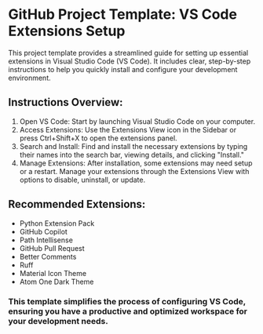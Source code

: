 # GitHub Project Template: VS Code Extensions Setup
This project template provides a streamlined guide for setting up essential extensions in Visual Studio Code (VS Code). It includes clear, step-by-step instructions to help you quickly install and configure your development environment.

## Instructions Overview:
1. Open VS Code: Start by launching Visual Studio Code on your computer.
2. Access Extensions: Use the Extensions View icon in the Sidebar or press Ctrl+Shift+X to open the extensions panel.
3. Search and Install: Find and install the necessary extensions by typing their names into the search bar, viewing details, and clicking "Install."
4. Manage Extensions: After installation, some extensions may need setup or a restart. Manage your extensions through the Extensions View with options to disable, uninstall, or update.

## Recommended Extensions:

- Python Extension Pack
- GitHub Copilot
- Path Intellisense
- GitHub Pull Request
- Better Comments
- Ruff
- Material Icon Theme
- Atom One Dark Theme

### This template simplifies the process of configuring VS Code, ensuring you have a productive and optimized workspace for your development needs.
